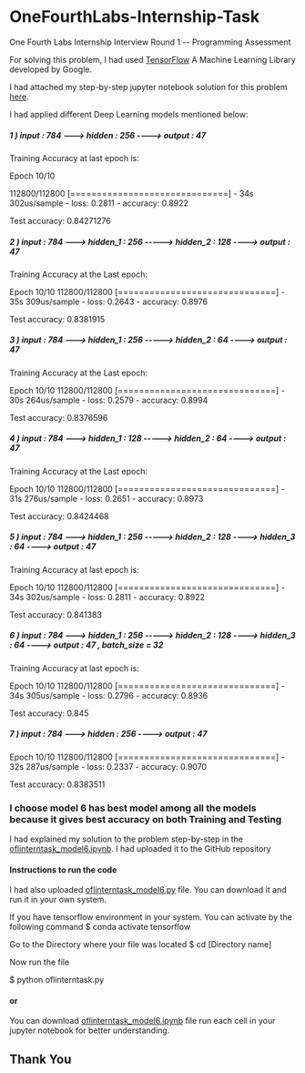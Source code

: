 # OneFourthLabs-Internship-Task
One Fourth Labs Internship Interview Round 1 -- Programming Assessment

For solving this problem, I had used [TensorFlow](https://www.tensorflow.org) A Machine Learning Library developed by Google.

I had attached my step-by-step jupyter notebook solution for this problem [here](https://github.com/MALLI7622/OneFourthLabs-Internship-Task/blob/master/oflinterntask_model6.ipynb). 

I had applied different Deep Learning models mentioned below:

##### 1 ) input : 784 ---> hidden : 256 ----> output : 47  

Training Accuracy at last epoch is:


Epoch 10/10

112800/112800 [==============================] - 34s 302us/sample - loss: 0.2811 - accuracy: 0.8922

Test accuracy: 0.84271276




##### 2 ) input : 784 ---> hidden_1 : 256 -----> hidden_2 : 128 ----> output : 47 

Training Accuracy at the Last epoch: 

Epoch 10/10
112800/112800 [==============================] - 35s 309us/sample - loss: 0.2643 - accuracy: 0.8976

Test accuracy: 0.8381915


##### 3 ) input : 784 ---> hidden_1 : 256 -----> hidden_2 : 64 ----> output : 47 

Training Accuracy at the Last epoch: 

Epoch 10/10
112800/112800 [==============================] - 30s 264us/sample - loss: 0.2579 - accuracy: 0.8994

Test accuracy: 0.8376596


##### 4 ) input : 784 ---> hidden_1 : 128 -----> hidden_2 : 64 ----> output : 47 

Training Accuracy at the Last epoch: 

Epoch 10/10
112800/112800 [==============================] - 31s 276us/sample - loss: 0.2651 - accuracy: 0.8973


Test accuracy: 0.8424468


##### 5 ) input : 784 ---> hidden_1 : 256 -----> hidden_2 : 128 ----> hidden_3 : 64 ----> output : 47


Training Accuracy at last epoch is:


Epoch 10/10
112800/112800 [==============================] - 34s 302us/sample - loss: 0.2811 - accuracy: 0.8922


Test accuracy: 0.841383


##### 6 ) input : 784 ---> hidden_1 : 256 -----> hidden_2 : 128 ----> hidden_3 : 64 ----> output : 47 , batch_size = 32

Training Accuracy at last epoch is:

Epoch 10/10
112800/112800 [==============================] - 34s 305us/sample - loss: 0.2796 - accuracy: 0.8936

Test accuracy: 0.845

##### 7 ) input : 784 ---> hidden : 256 ----> output : 47  

Epoch 10/10
112800/112800 [==============================] - 32s 287us/sample - loss: 0.2337 - accuracy: 0.9070

Test accuracy: 0.8383511
### I choose model 6 has best model among all the models because it gives best accuracy on both Training and Testing

I had explained my solution to the problem step-by-step in the [oflinterntask_model6.ipynb](https://github.com/MALLI7622/OneFourthLabs-Internship-Task/blob/master/oflinterntask_model6.ipynb). I had uploaded it to the GitHub repository

#### Instructions to run the code

I had also uploaded [oflinterntask_model6.py](https://github.com/MALLI7622/OneFourthLabs-Internship-Task/blob/master/oflinterntask_model6.py) file. You can download it and run it in your own system.

If you have tensorflow environment in your system. You can activate by the following command
$ conda activate tensorflow

Go to the Directory where your file was located 
$ cd [Directory name]

Now run the file

$ python oflinterntask.py

#### or 

You can download [oflinterntask_model6.ipynb](https://github.com/MALLI7622/OneFourthLabs-Internship-Task/blob/master/oflinterntask_model6.ipynb) file run each cell in your jupyter notebook for better understanding.


## Thank You


